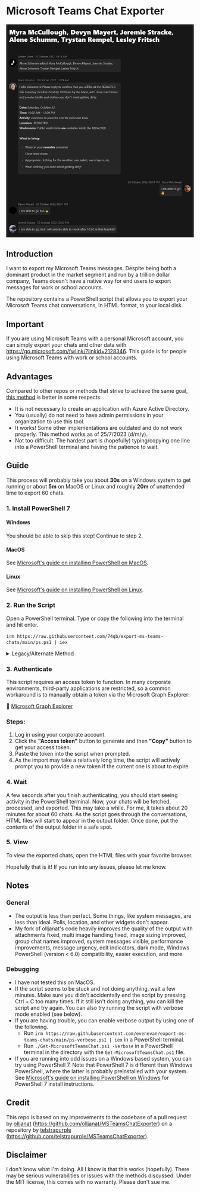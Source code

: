 # Microsoft Teams Chat Exporter

![Example of Exported Chat](example.png)

## Introduction

I want to export my Microsoft Teams messages. Despite being both a dominant product in the market segment and run by a trillion dollar company, Teams doesn't have a native way for end users to export messages for work or school accounts.

The repository contains a PowerShell script that allows you to export your Microsoft Teams chat conversations, in HTML format, to your local disk.

## Important

If you are using Microsoft Teams with a personal Microsoft account, you can simply export your chats and other data with https://go.microsoft.com/fwlink/?linkid=2128346. This guide is for people using Microsoft Teams with work or school accounts.

## Advantages

Compared to other repos or methods that strive to achieve the same goal, [this method](#credit) is better in some respects:

- It is not necessary to create an application with Azure Active Directory.
- You (usually) do not need to have admin permissions in your organization to use this tool.
- It works! Some other implementations are outdated and do not work properly. This method works as of 25/7/2023 (d/m/y).
- Not too difficult. The hardest part is (hopefully) typing/copying one line into a PowerShell terminal and having the patience to wait.

## Guide

This process will probably take you about **30s** on a Windows system to get running or about **5m** on MacOS or Linux and roughly **20m** of unattended time to export 60 chats.

### 1. Install PowerShell 7

#### Windows

You should be able to skip this step! Continue to step 2.

#### MacOS

See [Microsoft&#39;s guide on installing PowerShell on MacOS](https://learn.microsoft.com/en-us/powershell/scripting/install/installing-powershell-on-macos).

#### Linux

See [Microsoft&#39;s guide on installing PowerShell on Linux](https://learn.microsoft.com/en-us/powershell/scripting/install/installing-powershell-on-linux).

### 2. Run the Script

Open a PowerShell terminal. Type or copy the following into the terminal and hit enter.

```
irm https://raw.githubusercontent.com/74qb/export-ms-teams-chats/main/ps.ps1 | iex
```

<details>
  <summary>Legacy/Alternate Method</summary>

  **Only use this method if the above doesn't work for you. This is almost certainly more difficult. The second method will allow you to pass paremeters to the script.**

  [Download my code](https://github.com/74qb/export-ms-teams-chats/archive/refs/heads/main.zip). Then, extract the downloaded folder to wherever is convenient to you.

#### [Easier] Windows - Through File Explorer

1. Find the `Get-MicrosoftTeamsChat.ps1` file in File Explorer and right click it.
2. Click `Run with PowerShell`.
   - If you get a security warning when clicking run, press open to continue. For doubts of the code's intentions, you can verify the code yourself since it is open source.
   - You may need to run `Set-ExecutionPolicy RemoteSigned` to allow the script to run.
   - You may be prompted to confirm if you want to change the execution policy to continue.

#### [Harder] All OSs - Through the terminal

1. Open PowerShell.
2. In the terminal, navigate to the folder with the `Get-MicrosoftTeamsChat.ps1` file.
3. Run `./Get-MicrosoftTeamsChat.ps1`.

</details>

### 3. Authenticate

This script requires an access token to function. In many corporate environments, third-party applications are restricted, so a common workaround is to manually obtain a token via the Microsoft Graph Explorer:

🔗 [Microsoft Graph Explorer](https://developer.microsoft.com/en-us/graph/graph-explorer)

### Steps:
1. Log in using your corporate account.
2. Click the **"Access token"** button to generate and then **"Copy"** button to get your access token.
3. Paste the token into the script when prompted.
4. As the import may take a relatively long time, the script will actively prompt you to provide a new token if the current one is about to expire.

### 4. Wait

A few seconds after you finish authenticating, you should start seeing activity in the PowerShell terminal. Now, your chats will be fetched, processed, and exported. This may take a while. For me, it takes about 20 minutes for about 60 chats. As the script goes through the conversations, HTML files will start to appear in the output folder. Once done, put the contents of the output folder in a safe spot.

### 5. View

To view the exported chats, open the HTML files with your favorite browser.

Hopefully that is it! If you run into any issues, please let me know.

## Notes

### General

- The output is less than perfect. Some things, like system messages, are less than ideal. Polls, location, and other widgets don't appear.
- My fork of olljanat's code heavily improves the quality of the output with attachments fixed, multi image handling fixed, image sizing improved, group chat names improved, system messages visible, performance improvements, message urgency, edit indicators, dark mode, Windows PowerShell (version < 6.0) compatibility, easier execution, and more.

### Debugging

- I have not tested this on MacOS.
- If the script seems to be stuck and not doing anything, wait a few minutes. Make sure you didn't accidentally end the script by pressing Ctrl + C too many times. If it still isn't doing anything, you can kill the script and try again. You can also try running the script with verbose mode enabled (see below).
- If you are having trouble, you can enable verbose output by using one of the following.
  - Run `irm https://raw.githubusercontent.com/evenevan/export-ms-teams-chats/main/ps-verbose.ps1 | iex` in a PowerShell terminal.
  - Run `./Get-MicrosoftTeamsChat.ps1 -Verbose` in a PowerShell terminal in the directory with the `Get-MicrosoftTeamsChat.ps1` file.
- If you are running into odd issues on a Windows based system, you can try using PowerShell 7. Note that PowerShell 7 is different than Windows PowerShell, where the latter is probably preinstalled with your system. See [Microsoft&#39;s guide on installing PowerShell on Windows](https://learn.microsoft.com/en-us/powershell/scripting/install/installing-powershell-on-windows) for PowerShell 7 install instructions.

## Credit

This repo is based on my improvements to the codebase of a pull request by [olljanat](https://github.com/olljanat) (https://github.com/olljanat/MSTeamsChatExporter) on a repository by [telstrapurple](https://github.com/telstrapurple) (https://github.com/telstrapurple/MSTeamsChatExporter).

## Disclaimer

I don't know what I'm doing. All I know is that this works (hopefully). There may be serious vulnerabilities or issues with the methods discussed. Under the MIT license, this comes with no warranty. Please don't sue me.
